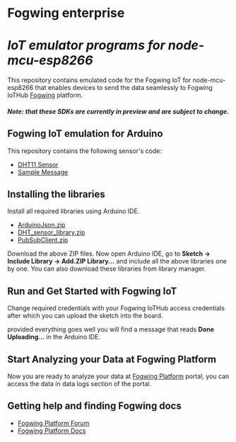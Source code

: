 # **Fogwing enterprise**

# *IoT emulator programs for node-mcu-esp8266*

This repository contains emulated code for the Fogwing IoT for node-mcu-esp8266 that enables devices to send the data seamlessly to Fogwing IoTHub [Fogwing](https://enterprise.fogwing.net/) platform.

##### Note: that these SDKs are currently in preview and are subject to change.

## Fogwing IoT emulation for Arduino
This repository contains the following sensor's code:
* [DHT11 Sensor](https://github.com/factana/fogwing-node-mcu-esp8266/tree/main/fw-iothub-dht11-sensor)
* [Sample Message](https://github.com/factana/fogwing-node-mcu-esp8266/tree/main/fw-iothub-sample-payload)


## Installing the libraries
Install all required libraries using Arduino IDE.
* [ArduinoJson.zip](https://github.com/factana/fogwing-node-mcu-esp8266/blob/main/ArduinoJson.zip)
* [DHT_sensor_library.zip](https://github.com/factana/fogwing-node-mcu-esp8266/blob/main/DHT_sensor_library.zip)
* [PubSubClient.zip](https://github.com/factana/fogwing-node-mcu-esp8266/blob/main/PubSubClient.zip)

Download the above ZIP files. Now open Arduino IDE, go to **Sketch -> Include Library -> Add.ZIP Library...** and include all the above libraries one by one. You can also download these libraries from library manager.



## Run and Get Started with Fogwing IoT
Change required credentials with your Fogwing IoTHub access credentials after which you can upload the sketch into the board.

provided everything goes well you will find a message that reads **Done Uploading...** in the Arduino IDE.

## Start Analyzing your Data at Fogwing Platform
Now you are ready to analyze your data at [Fogwing Platform](https://enterprise.fogwing.net/) portal, you can access the data in data logs section of the portal.

## Getting help and finding Fogwing docs
* [Fogwing Platform Forum](https://enterprise.fogwing.net/)
* [Fogwing Platform Docs](https://docs.fogwing.io/)
